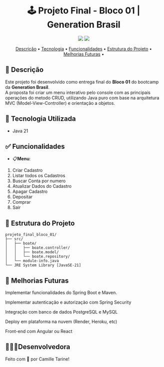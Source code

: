 <h1 align="center">🕹️ Projeto Final - Bloco 01 | Generation Brasil</h1>

<p align="center">
  <img src="https://img.shields.io/badge/status-em%20desenvolvimento-purple?style=for-the-badge" />
  <img src="https://img.shields.io/badge/Java-21-purple?style=for-the-badge&logo=java&logoColor=white"/>
</p>

<p align="center" >
 <a href="#-descrição">Descrição</a> •
 <a href="#-tecnologia-utilizada">Tecnologia</a> • 
 <a href="#-funcionalidades">Funcionalidades</a> •
 <a href="#-estrutura-do-projeto">Estrutura do Projeto</a> •
 <a href="#-melhorias-futuras">Melhorias Futuras</a> •
</p>

##

## 📖 Descrição

Este projeto foi desenvolvido como entrega final do **Bloco 01** do bootcamp da **Generation Brasil**.  
A proposta foi criar um menu interativo pelo console com as principais operações do metodo CRUD, utilizando Java puro com base na arquitetura MVC (Model-View-Controller) e orientação a objetos. 

##

## 🚀 Tecnologia Utilizada

- Java 21  

##

## ✅ Funcionalidades

- 📋**Menu**:
1. Criar Cadastro                       
2. Listar todos os Cadastros            
3. Buscar Conta por numero              
4. Atualizar Dados do Cadastro          
5. Apagar Cadastro                      
6. Depositar                            
7. Comprar                              
8. Sair      

##

## 📂 Estrutura do Projeto

```
projeto_final_bloco_01/
├── src/
│   ├── boate/
│   │   ├── boate.controller/
│   │   ├── boate.model/
│   │   └── boate.repository/
│   └── module-info.java
└── JRE System Library [JavaSE-21]
```
##

## 📌 Melhorias Futuras

Implementar funcionalidades do Spring Boot e Maven.

Implementar autenticação e autorização com Spring Security

Integração com banco de dados PostgreSQL e MySQL

Deploy em plataforma na nuvem (Render, Heroku, etc)

Front-end com Angular ou React

##

## 👩🏻‍💻Desenvolvedora
Feito com 💜 por Camille Tarine!

##
